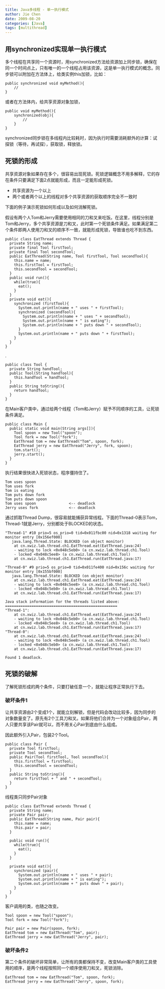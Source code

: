```yaml
---
title: Java多线程 - 单一执行模式
author: Jie Chen
date: 2009-08-20
categories: [Java]
tags: [multithread]
---
```


## 用synchronized实现单一执行模式

多个线程在共享同一个资源时，用synchronized方法给资源加上同步锁，确保在同一个时间点上，只有唯一的一个线程占用该资源，这是单一执行模式的概念。同步锁可以附加在方法体上，给类实例this加锁，比如：

	public synchronized void myMethod(){
		//
	}

或者在方法体内，给共享资源对象加锁，

	public void myMethod(){
		synchronized(obj){
			//
		}
	}
	
synchronized同步锁在多线程内比较耗时，因为执行时需要消耗额外的计算：试探锁（等待，再试探），获取锁，释放锁。
	
## 死锁的形成

共享资源对象如果存在多个，很容易出现死锁。死锁逻辑概念不用多解释，它的存在条件只要满足下面2点就能形成，而且一定能形成死锁。

* 共享资源为一个以上
* 两个或者两个以上的线程对多个共享资源的获取顺序完全不一致时

下面的例子演示死锁如何形成以及如何消解死锁。

假设有两个人Tom和Jerry需要使用相同的刀和叉来吃饭。在这里，线程分别是Tom和Jerry，多个共享资源是刀和叉，此时第一个死锁条件满足。如果满足第二个条件即两人使用刀和叉的顺序不一致，就能形成死锁，导致谁也吃不到东西。

	public class EatThread extends Thread {
	  private String name;
	  private final Tool firstTool;
	  private final Tool secondTool;
	  public EatThread(String name, Tool firstTool, Tool secondTool){
		this.name = name;
		this.firstTool = firstTool;
		this.secondTool = secondTool;
	  }
	  public void run(){
		while(true){
		  eat();
		}
	  }
	  private void eat(){
		synchronized (firstTool){
		  System.out.println(name + " uses " + firstTool);
		  synchronized (secondTool){
			System.out.println(name + " uses " + secondTool);
			System.out.println(name + " is eating");
			System.out.println(name + " puts down " + secondTool);
		  }
		  System.out.println(name + " puts down " + firstTool);
		}
	  }
	}

.

	public class Tool {
	  private String handTool;
	  public Tool(String handTool){
		this.handTool = handTool;
	  }
	  public String toString(){
		return handTool;
	  }
	}

在Main客户类中，通过给两个线程（Tom和Jerry）赋予不同顺序的工具，让死锁条件满足。

	public class Main {
	  public static void main(String args[]){
		Tool spoon = new Tool("spoon");
		Tool fork = new Tool("fork");
		EatThread tom = new EatThread("Tom", spoon, fork);
		EatThread jerry = new EatThread("Jerry", fork, spoon);
		tom.start();
		jerry.start();
	  }
	}

执行结果很快进入死锁状态，程序僵持住了。

	Tom uses spoon
	Tom uses fork
	Tom is eating
	Tom puts down fork
	Tom puts down spoon
	Tom uses spoon               <-- deadlock
	Jerry uses fork              <-- deadlock

通过抓取Thread Dump，很容易就能捕获异常线程。下面的Thread-0表示Tom， Thread-1就是Jerry，分别都处于BLOCKED的状态。

	"Thread-1" #10 prio=5 os_prio=0 tid=0x011fbc00 nid=0x1318 waiting for monitor entry [0x156ef000]
	   java.lang.Thread.State: BLOCKED (on object monitor)
		at cn.xwiz.lab.thread.ch1.EatThread.eat(EatThread.java:24)
		- waiting to lock <0x048c5eb0> (a cn.xwiz.lab.thread.ch1.Tool)
		- locked <0x048c5ee8> (a cn.xwiz.lab.thread.ch1.Tool)
		at cn.xwiz.lab.thread.ch1.EatThread.run(EatThread.java:17)

	"Thread-0" #9 prio=5 os_prio=0 tid=0x011fe400 nid=0x156c waiting for monitor entry [0x155bf000]
	   java.lang.Thread.State: BLOCKED (on object monitor)
		at cn.xwiz.lab.thread.ch1.EatThread.eat(EatThread.java:24)
		- waiting to lock <0x048c5ee8> (a cn.xwiz.lab.thread.ch1.Tool)
		- locked <0x048c5eb0> (a cn.xwiz.lab.thread.ch1.Tool)
		at cn.xwiz.lab.thread.ch1.EatThread.run(EatThread.java:17)
		
	Java stack information for the threads listed above:
	===================================================
	"Thread-1":
		at cn.xwiz.lab.thread.ch1.EatThread.eat(EatThread.java:24)
		- waiting to lock <0x048c5eb0> (a cn.xwiz.lab.thread.ch1.Tool)
		- locked <0x048c5ee8> (a cn.xwiz.lab.thread.ch1.Tool)
		at cn.xwiz.lab.thread.ch1.EatThread.run(EatThread.java:17)
	"Thread-0":
		at cn.xwiz.lab.thread.ch1.EatThread.eat(EatThread.java:24)
		- waiting to lock <0x048c5ee8> (a cn.xwiz.lab.thread.ch1.Tool)
		- locked <0x048c5eb0> (a cn.xwiz.lab.thread.ch1.Tool)
		at cn.xwiz.lab.thread.ch1.EatThread.run(EatThread.java:17)

	Found 1 deadlock.


## 死锁的破解

了解死锁形成的两个条件，只要打破任意一个，就能让程序正常执行下去。

### 破坏条件1

让共享资源由2个变成1个，就能立刻解锁，但是代码会改动比较多，因为同步的对象数量变了。原先有2个工具刀和叉。如果将他们合并为一个对象组合Pair，两人只要共享该Pair就可以，而不用关心Pair到底由什么组成。

因此额外引入Pair，包装2个Tool。

	public class Pair {
	  private Tool firstTool;
	  private Tool secondTool;
	  public Pair(Tool firstTool, Tool secondTool){
		this.firstTool = firstTool;
		this.secondTool = secondTool;
	  }
	  public String toString(){
		return firstTool + " and " + secondTool;
	  }
	}

线程类只同步Pair对象

	public class EatThread extends Thread {
	  private String name;
	  private Pair pair;
	  public EatThread(String name, Pair pair){
		this.name = name;
		this.pair = pair;
	  }

	  public void run(){
		while(true){
		  eat();
		}
	  }

	  private void eat(){
		synchronized (pair){
		  System.out.println(name + " uses " + pair);
		  System.out.println(name + " is eating");
		  System.out.println(name + " puts down " + pair);
		}
	  }
	}

客户调用的类，也随之改变。

    Tool spoon = new Tool("spoon");
    Tool fork = new Tool("fork");

    Pair pair = new Pair(spoon, fork);
    EatThread tom = new EatThread("Tom", pair);
    EatThread jerry = new EatThread("Jerry", pair);

### 破坏条件2

第二个条件的破坏非常简单，让所有的类都保持不变，改变Main客户类的工具使用的顺序，是两个线程按照同一个顺序使用刀和叉，死锁消除。

    EatThread tom = new EatThread("Tom", spoon, fork);
    EatThread jerry = new EatThread("Jerry", spoon, fork);
	
	
	
	
	




